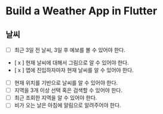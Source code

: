 # Build a Weather App in Flutter

## 날씨
- [ ] 최근 3일 전 날씨, 3일 후 예보를 볼 수 있어야 한다.
- [ x ] 현재 날씨에 대해서 그림으로 알 수 있어야 한다.
- [ x ] 앱에 진입하자마자 현재 날씨를 알 수 있어야 한다.
- [ ] 현재 위치를 기반으로 날씨를 알 수 있어야 한다.
- [ ] 지역을 3개 이상 선택 혹은 검색할 수 있어야 한다.
- [ ] 최근 조회한 지역을 알 수 있어야 한다.
- [ ] 비가 오는 날은 아침에 알림으로 알려주어야 한다.
